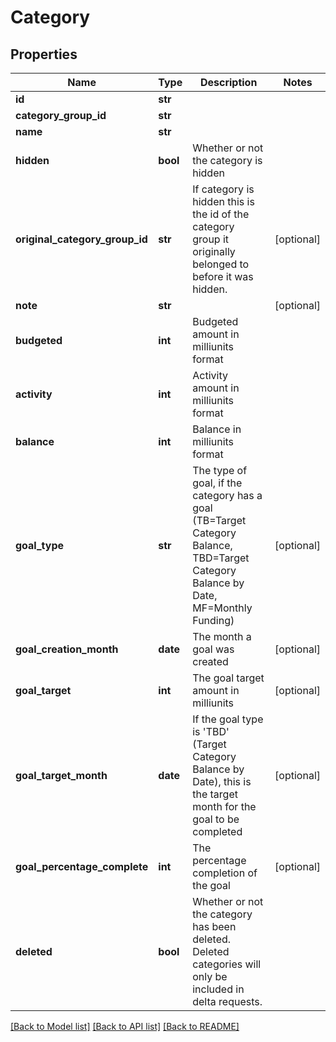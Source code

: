# Category

## Properties
Name | Type | Description | Notes
------------ | ------------- | ------------- | -------------
**id** | **str** |  | 
**category_group_id** | **str** |  | 
**name** | **str** |  | 
**hidden** | **bool** | Whether or not the category is hidden | 
**original_category_group_id** | **str** | If category is hidden this is the id of the category group it originally belonged to before it was hidden. | [optional] 
**note** | **str** |  | [optional] 
**budgeted** | **int** | Budgeted amount in milliunits format | 
**activity** | **int** | Activity amount in milliunits format | 
**balance** | **int** | Balance in milliunits format | 
**goal_type** | **str** | The type of goal, if the category has a goal (TB&#x3D;Target Category Balance, TBD&#x3D;Target Category Balance by Date, MF&#x3D;Monthly Funding) | [optional] 
**goal_creation_month** | **date** | The month a goal was created | [optional] 
**goal_target** | **int** | The goal target amount in milliunits | [optional] 
**goal_target_month** | **date** | If the goal type is &#x27;TBD&#x27; (Target Category Balance by Date), this is the target month for the goal to be completed | [optional] 
**goal_percentage_complete** | **int** | The percentage completion of the goal | [optional] 
**deleted** | **bool** | Whether or not the category has been deleted.  Deleted categories will only be included in delta requests. | 

[[Back to Model list]](../README.md#documentation-for-models) [[Back to API list]](../README.md#documentation-for-api-endpoints) [[Back to README]](../README.md)

